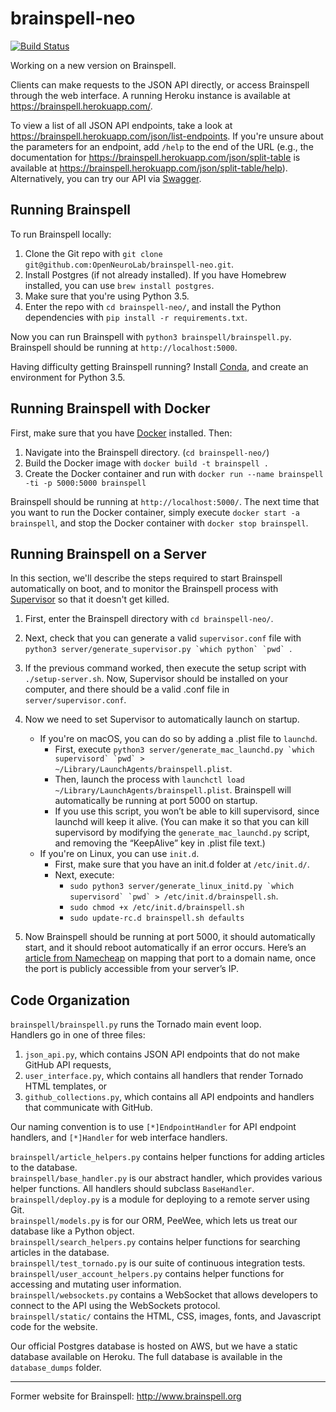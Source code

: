 # brainspell-neo

[![Build Status](https://travis-ci.org/OpenNeuroLab/brainspell-neo.svg?branch=master)](https://travis-ci.org/OpenNeuroLab/brainspell-neo)

Working on a new version on Brainspell.

Clients can make requests to the JSON API directly, or access Brainspell through the web interface. A running Heroku instance is available at https://brainspell.herokuapp.com/. 

To view a list of all JSON API endpoints, take a look at https://brainspell.herokuapp.com/json/list-endpoints. If you're unsure about the parameters for an endpoint, add `/help` to the end of the URL (e.g., the documentation for https://brainspell.herokuapp.com/json/split-table is available at https://brainspell.herokuapp.com/json/split-table/help). Alternatively, you can try our API via [Swagger](https://swaggerhub.com/apis/neelsomani/brainspell/1.0.0).

## Running Brainspell

To run Brainspell locally:  
1) Clone the Git repo with `git clone git@github.com:OpenNeuroLab/brainspell-neo.git`.
2) Install Postgres (if not already installed). If you have Homebrew installed, you can use `brew install postgres`.
3) Make sure that you're using Python 3.5.
4) Enter the repo with `cd brainspell-neo/`, and install the Python dependencies with `pip install -r requirements.txt`.

Now you can run Brainspell with `python3 brainspell/brainspell.py`. Brainspell should be running at `http://localhost:5000`.

Having difficulty getting Brainspell running? Install [Conda](https://conda.io/docs/get-started.html), and create an environment for Python 3.5.

## Running Brainspell with Docker

First, make sure that you have [Docker](https://docs.docker.com/engine/installation/) installed. Then:  
1) Navigate into the Brainspell directory. (`cd brainspell-neo/`)
2) Build the Docker image with `docker build -t brainspell .`
3) Create the Docker container and run with `docker run --name brainspell -ti -p 5000:5000 brainspell`

Brainspell should be running at `http://localhost:5000/`. The next time that you want to run the Docker container, simply execute `docker start -a brainspell`, and stop the Docker container with `docker stop brainspell`.

## Running Brainspell on a Server

In this section, we'll describe the steps required to start Brainspell automatically on boot, and to monitor the Brainspell process with [Supervisor](http://supervisord.org/) so that it doesn't get killed.

1. First, enter the Brainspell directory with `cd brainspell-neo/`.

2. Next, check that you can generate a valid `supervisor.conf` file with ``python3 server/generate_supervisor.py `which python` `pwd` ``.

3. If the previous command worked, then execute the setup script with `./setup-server.sh`. Now, Supervisor should be installed on your computer, and there should be a valid .conf file in `server/supervisor.conf`.

4. Now we need to set Supervisor to automatically launch on startup. 
    * If you're on macOS, you can do so by adding a .plist file to `launchd`. 
        * First, execute ``python3 server/generate_mac_launchd.py `which supervisord` `pwd` > ~/Library/LaunchAgents/brainspell.plist``. 
        * Then, launch the process with `launchctl load ~/Library/LaunchAgents/brainspell.plist`. Brainspell will automatically be running at port 5000 on startup.
        * If you use this script, you won’t be able to kill supervisord, since launchd will keep it alive. (You can make it so that you can kill supervisord by modifying the `generate_mac_launchd.py` script, and removing the “KeepAlive” key in .plist file text.)
    * If you're on Linux, you can use `init.d`. 
        * First, make sure that you have an init.d folder at `/etc/init.d/`.
        * Next, execute: 
            * ``sudo python3 server/generate_linux_initd.py `which supervisord` `pwd` > /etc/init.d/brainspell.sh``.
            * `sudo chmod +x /etc/init.d/brainspell.sh`
            * `sudo update-rc.d brainspell.sh defaults`

5. Now Brainspell should be running at port 5000, it should automatically start, and it should reboot automatically if an error occurs. Here’s an [article from Namecheap](https://www.namecheap.com/support/knowledgebase/article.aspx/9678/2237/how-to-redirect-subdomain-to-a-certain-ip-address-along-with-a-port) on mapping that port to a domain name, once the port is publicly accessible from your server’s IP.

## Code Organization

`brainspell/brainspell.py` runs the Tornado main event loop.  
Handlers go in one of three files:
1. `json_api.py`, which contains JSON API endpoints that do not make GitHub API requests,
2. `user_interface.py`, which contains all handlers that render Tornado HTML templates, or
3. `github_collections.py`, which contains all API endpoints and handlers that communicate with GitHub.

Our naming convention is to use `[*]EndpointHandler` for API endpoint handlers, and `[*]Handler` for web interface handlers. 
 
`brainspell/article_helpers.py` contains helper functions for adding articles to the database.  
`brainspell/base_handler.py` is our abstract handler, which provides various helper functions. All handlers should subclass `BaseHandler`.  
`brainspell/deploy.py` is a module for deploying to a remote server using Git.  
`brainspell/models.py` is for our ORM, PeeWee, which lets us treat our database like a Python object.   
`brainspell/search_helpers.py` contains helper functions for searching articles in the database.   
`brainspell/test_tornado.py` is our suite of continuous integration tests.  
`brainspell/user_account_helpers.py` contains helper functions for accessing and mutating user information.  
`brainspell/websockets.py` contains a WebSocket that allows developers to connect to the API using the WebSockets protocol.   
`brainspell/static/` contains the HTML, CSS, images, fonts, and Javascript code for the website.

Our official Postgres database is hosted on AWS, but we have a static database available on Heroku. The full database is available in the `database_dumps` folder.

---

Former website for Brainspell: http://www.brainspell.org
